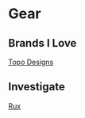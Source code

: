 # Gear

## Brands I Love

[Topo Designs](https://topodesigns.com)

## Investigate

[Rux](https://rux.life)
